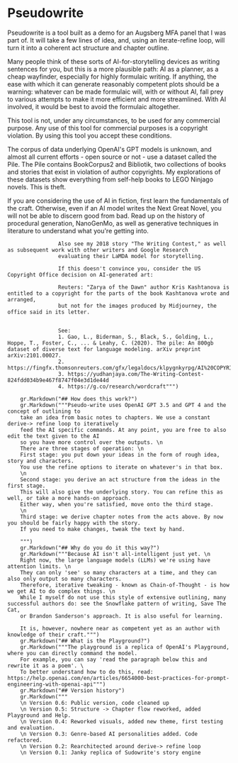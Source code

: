 # Pseudowrite

Pseudowrite is a tool built as a demo for an Augsberg MFA panel that I was part of. It will take a few lines of idea, and, using an iterate-refine loop, will turn it into a coherent act structure and chapter outline.
                    
Many people think of these sorts of AI-for-storytelling devices as writing sentences for you, but this is a more plausible path: AI as a planner, as a cheap wayfinder, especially for highly formulaic writing. If anything, the ease with which it can generate reasonably competent plots should be a warning: whatever can be made formulaic will,  with or without AI, fall prey to various attempts to make it more efficient and more streamlined. With AI involved, it would be best to avoid the formulaic altogether. 
                    
This tool is not, under any circumstances, to be used for any commercial purpose. Any use of this tool for commercial purposes is a copyright violation. By using this tool you accept these conditions.
                    
The corpus of data underlying OpenAI's GPT models is unknown, and almost all current efforts - open source or not -  use a dataset called the Pile. The Pile contains BookCorpus2 and Bibliotik, two collections of books and stories that exist in violation of author copyrights. My explorations of these datasets show everything from self-help books to LEGO Ninjago novels. This is theft. 
            
    
If you are considering the use of AI in fiction, first learn the fundamentals of the craft.
Otherwise, even if an AI model writes the Next Great Novel, you will not be able to discern good from bad.
                    Read up on the history of procedural generation, NanoGenMo, as well as generative techniques in
                    literature to understand what you're getting into.

                    Also see my 2018 story "The Writing Contest," as well as subsequent work with other writers and Google Research
                    evaluating their LaMDA model for storytelling.

                    If this doesn't convince you, consider the US Copyright Office decision on AI-generated art:
                    
                    Reuters: "Zarya of the Dawn" author Kris Kashtanova is entitled to a copyright for the parts of the book Kashtanova wrote and arranged, 
                    but not for the images produced by Midjourney, the office said in its letter.
                    
                    
                    See: 
                    1. Gao, L., Biderman, S., Black, S., Golding, L., Hoppe, T., Foster, C., ... & Leahy, C. (2020). The pile: An 800gb dataset of diverse text for language modeling. arXiv preprint arXiv:2101.00027.
                    2. https://fingfx.thomsonreuters.com/gfx/legaldocs/klpygnkyrpg/AI%20COPYRIGHT%20decision.pdf
                    3. https://yudhanjaya.com/The-Writing-Contest-824fdd034b9e467f8747f04e3d1de44d
                    4. https://g.co/research/wordcraft""")
                
        gr.Markdown("## How does this work?")
        gr.Markdown("""Pseudo-write uses OpenAI GPT 3.5 and GPT 4 and the concept of outlining to
        take an idea from basic notes to chapters. We use a constant derive-> refine loop to iteratively
        feed the AI specific commands. At any point, you are free to also edit the text given to the AI
        so you have more control over the outputs. \n
        There are three stages of operation: \n
        First stage: you put down your ideas in the form of rough idea, story and characters.
        You use the refine options to iterate on whatever's in that box.
        \n
        Second stage: you derive an act structure from the ideas in the first stage. 
        This will also give the underlying story. You can refine this as well, or take a more hands-on approach.
        Either way, when you're satisfied, move onto the third stage.
        \n
        Third stage: we derive chapter notes from the acts above. By now you should be fairly happy with the story.
        If you need to make changes, tweak the text by hand. 
        
        """)
        gr.Markdown("## Why do you do it this way?")
        gr.Markdown("""Because AI isn't all-intelligent just yet. \n
        Right now, the large language models (LLMs) we're using have attention limits. \n
        They can only 'see' so many characters at a time, and they can also only output so many characters.
        Therefore, iterative tweaking - known as Chain-of-Thought - is how we get AI to do complex things. \n
        While I myself do not use this style of extensive outlining, many successful authors do: see the Snowflake pattern of writing, Save The Cat,
        or Brandon Sanderson's approach. It is also useful for learning.
        
        It is, however, nowhere near as competent yet as an author with knowledge of their craft.""")
        gr.Markdown("## What is the Playground?")
        gr.Markdown("""The playground is a replica of OpenAI's Playground, where you can directly command the model.
        For example, you can say 'read the paragraph below this and rewrite it as a poem'. \
        To better understand how to do this, read: https://help.openai.com/en/articles/6654000-best-practices-for-prompt-engineering-with-openai-api""")
        gr.Markdown("## Version history")
        gr.Markdown("""
        \n Version 0.6: Public version, code cleaned up
        \n Version 0.5: Structure -> Chapter flow reworked, added Playground and Help.
        \n Version 0.4: Reworked visuals, added new theme, first testing and evaluation.
        \n Version 0.3: Genre-based AI personalities added. Code refactored.
        \n Version 0.2: Rearchitected around derive-> refine loop
        \n Version 0.1: Janky replica of Sudowrite's story engine

